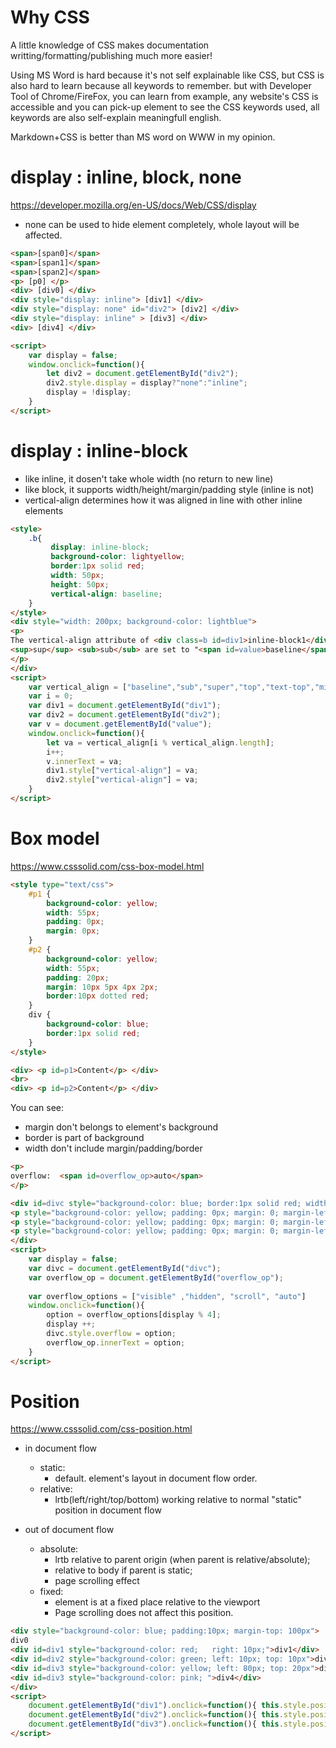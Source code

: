 # Why CSS

A little knowledge of CSS makes documentation writting/formatting/publishing much more easier!

Using MS Word is hard because it's not self explainable like CSS, but CSS is also hard to learn because all keywords to remember. but with Developer Tool of Chrome/FireFox, you can learn from example, any website's CSS is accessible and you can pick-up element to see the CSS keywords used, all keywords are also self-explain meaningfull english.

Markdown+CSS is better than MS word on WWW in my opinion.

# display : inline, block, none

https://developer.mozilla.org/en-US/docs/Web/CSS/display

  *  none can be used to hide element completely, whole layout will be affected.

~~~html
<span>[span0]</span>
<span>[span1]</span>
<span>[span2]</span>
<p> [p0] </p>
<div> [div0] </div>
<div style="display: inline"> [div1] </div>
<div style="display: none" id="div2"> [div2] </div>
<div style="display: inline" > [div3] </div>
<div> [div4] </div>

<script>
    var display = false;
    window.onclick=function(){
        let div2 = document.getElementById("div2");
        div2.style.display = display?"none":"inline";
        display = !display;
    }
</script>
~~~

# display : inline-block

* like inline, it dosen't take whole width (no return to new line)
* like block,  it supports width/height/margin/padding style (inline is not)
* vertical-align determines how it was aligned in line with other inline elements

~~~html
<style>
    .b{
         display: inline-block;
         background-color: lightyellow;
         border:1px solid red;
         width: 50px;
         height: 50px;
         vertical-align: baseline;
    }
</style>
<div style="width: 200px; background-color: lightblue">
<p>
The vertical-align attribute of <div class=b id=div1>inline-block1</div> <div class=b id=div2>block2</div>
<sup>sup</sup> <sub>sub</sub> are set to "<span id=value>baseline</span>".
</p>
</div>
<script>
    var vertical_align = ["baseline","sub","super","top","text-top","middle","bottom","text-bottom"];
    var i = 0;
    var div1 = document.getElementById("div1");
    var div2 = document.getElementById("div2");
    var v = document.getElementById("value");
    window.onclick=function(){
        let va = vertical_align[i % vertical_align.length];
        i++;
        v.innerText = va;
        div1.style["vertical-align"] = va;
        div2.style["vertical-align"] = va;
    }
</script>
~~~

# Box model

https://www.csssolid.com/css-box-model.html

~~~html
<style type="text/css">
    #p1 {
        background-color: yellow;
        width: 55px;
        padding: 0px;
        margin: 0px;
    }
    #p2 {
        background-color: yellow;
        width: 55px;
        padding: 20px;
        margin: 10px 5px 4px 2px;
        border:10px dotted red;
    }
    div {
        background-color: blue;
        border:1px solid red;
    }
</style>

<div> <p id=p1>Content</p> </div>
<br>
<div> <p id=p2>Content</p> </div>
~~~

You can see:
  *  margin don't belongs to element's background
  *  border is part of background
  *  width don't include margin/padding/border

~~~html
<p>
overflow:  <span id=overflow_op>auto</span>
</p>

<div id=divc style="background-color: blue; border:1px solid red; width: 52px; overflow: auto">
<p style="background-color: yellow; padding: 0px; margin: 0; margin-left: 1px; width: 50px">LongContent</p>
<p style="background-color: yellow; padding: 0px; margin: 0; margin-left: 5px; width: 50px">Content</p>
<p style="background-color: yellow; padding: 0px; margin: 0; margin-left: 10px; width: 50px">Content</p>
</div>
<script>
    var display = false;
    var divc = document.getElementById("divc");
    var overflow_op = document.getElementById("overflow_op");
    
    var overflow_options = ["visible" ,"hidden", "scroll", "auto"]
    window.onclick=function(){
        option = overflow_options[display % 4];
        display ++;
        divc.style.overflow = option;
        overflow_op.innerText = option;
    }
</script>
~~~

# Position

https://www.csssolid.com/css-position.html

* in document flow
    * static:
        * default. element's layout in document flow order.
    * relative:
        * lrtb(left/right/top/bottom) working relative to normal "static" position in document flow

* out of document flow
    * absolute:
        * lrtb relative to parent origin (when parent is relative/absolute);
        * relative to body if parent is static;
        * page scrolling effect
    * fixed:
        * element is at a fixed place relative to the viewport
        * Page scrolling does not affect this position.

~~~html
<div style="background-color: blue; padding:10px; margin-top: 100px">
div0
<div id=div1 style="background-color: red;   right: 10px;">div1</div>
<div id=div2 style="background-color: green; left: 10px; top: 10px">div2</div>
<div id=div3 style="background-color: yellow; left: 80px; top: 20px">div3</div>
<div id=div3 style="background-color: pink; ">div4</div>
</div>
<script>
    document.getElementById("div1").onclick=function(){ this.style.position = "relative" };
    document.getElementById("div2").onclick=function(){ this.style.position = "absolute" };
    document.getElementById("div3").onclick=function(){ this.style.position = "fixed" };
</script>
~~~